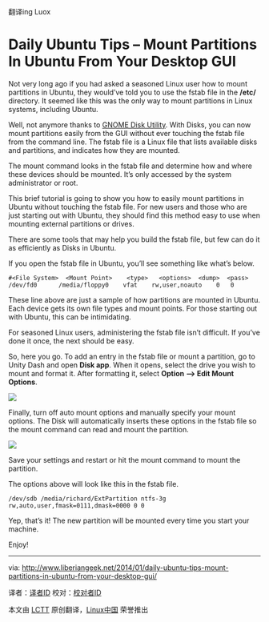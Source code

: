 翻译ing Luox

Daily Ubuntu Tips – Mount Partitions In Ubuntu From Your Desktop GUI
================================================================================
Not very long ago if you had asked a seasoned Linux user how to mount partitions in Ubuntu, they would’ve told you to use the fstab file in the **/etc/** directory. It seemed like this was the only way to mount partitions in Linux systems, including Ubuntu.

Well, not anymore thanks to [GNOME Disk Utility][1]. With Disks, you can now mount partitions easily from the GUI without ever touching the fstab file from the command line. The fstab file is a Linux file that lists available disks and partitions, and indicates how they are mounted.

The mount command looks in the fstab file and determine how and where these devices should be mounted. It’s only accessed by the system administrator or root.

This brief tutorial is going to show you how to easily mount partitions in Ubuntu without touching the fstab file. For new users and those who are just starting out with Ubuntu, they should find this method easy to use when mounting external partitions or drives.

There are some tools that may help you build the fstab file, but few can do it as efficiently as Disks in Ubuntu.

If you open the fstab file in Ubuntu, you’ll see something like what’s below.

    #<File System>  <Mount Point>    <type>   <options>  <dump>  <pass>
    /dev/fd0      /media/floppy0    vfat    rw,user,noauto    0   0       

These line above are just a sample of how partitions are mounted in Ubuntu. Each device gets its own file types and mount points. For those starting out with Ubuntu, this can be intimidating.

For seasoned Linux users, administering the fstab file isn’t difficult. If you’ve done it once, the next should be easy.

So, here you go. To add an entry in the fstab file or mount a partition, go to Unity Dash and open **Disk app**. When it opens, select the drive you wish to mount and format it.  After formatting it, select **Option –> Edit Mount Options**.

![](http://www.liberiangeek.net/wp-content/uploads/2014/01/mountguiubuntu.png)

Finally, turn off auto mount options and manually specify your mount options. The Disk will automatically inserts these options in the fstab file so the mount command can read and mount the partition.

![](http://www.liberiangeek.net/wp-content/uploads/2014/01/mountguiubuntu1.png)

Save your settings and restart or hit the mount command to mount the partition.

The options above will look like this in the fstab file.

    /dev/sdb /media/richard/ExtPartition ntfs-3g rw,auto,user,fmask=0111,dmask=0000 0 0

Yep, that’s it! The new partition will be mounted every time you start your machine.

Enjoy!

--------------------------------------------------------------------------------

via: http://www.liberiangeek.net/2014/01/daily-ubuntu-tips-mount-partitions-in-ubuntu-from-your-desktop-gui/

译者：[译者ID](https://github.com/译者ID) 校对：[校对者ID](https://github.com/校对者ID)

本文由 [LCTT](https://github.com/LCTT/TranslateProject) 原创翻译，[Linux中国](http://linux.cn/) 荣誉推出

[1]:https://wiki.gnome.org/Design/Apps/Disks
